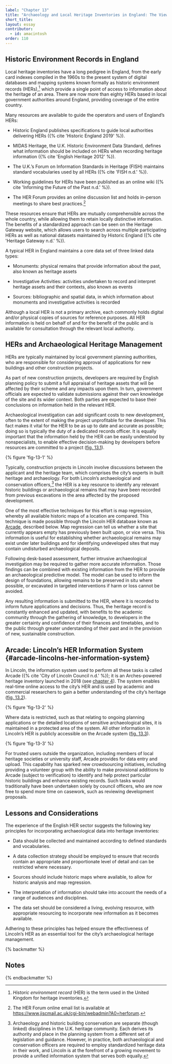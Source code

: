 ```yaml
---
label: "Chapter 13"
title: "Archaeology and Local Heritage Inventories in England: The View from Lincoln"
short_title: 
layout: essay
contributor:
  - id: amacintosh
order: 110
---
```


## Historic Environment Records in England

Local heritage inventories have a long pedigree in England, from the early card indexes compiled in the 1960s to the present system of digital databases and mapping systems known formally as historic environment records (HERs),[^1] which provide a single point of access to information about the heritage of an area. There are now more than eighty HERs based in local government authorities around England, providing coverage of the entire country.

Many resources are available to guide the operators and users of England’s HERs:

-   Historic England publishes specifications to guide local authorities delivering HERs ({% cite 'Historic England 2019' %}).

-   MIDAS Heritage, the U.K. Historic Environment Data Standard, defines what information should be included on HERs when recording heritage information ({% cite 'English Heritage 2012' %}).

-   The U.K.’s Forum on Information Standards in Heritage (FISH) maintains standard vocabularies used by all HERs ({% cite 'FISH n.d.' %}).

-   Working guidelines for HERs have been published as an online wiki ({% cite 'Informing the Future of the Past n.d.' %}).

-   The HER Forum provides an online discussion list and holds in-person meetings to share best practices.[^2]

These resources ensure that HERs are mutually comprehensible across the whole country, while allowing them to retain locally distinctive information. The benefits of a standardized approach can be seen on the Heritage Gateway website, which allows users to search across multiple participating HERs as well as national datasets maintained by Historic England ({% cite 'Heritage Gateway n.d.' %}).

A typical HER in England maintains a core data set of three linked data types:

-   Monuments: physical remains that provide information about the past, also known as heritage assets

-   Investigative Activities: activities undertaken to record and interpret heritage assets and their contexts, also known as events

-   Sources: bibliographic and spatial data, in which information about monuments and investigative activities is recorded

Although a local HER is not a primary archive, each commonly holds digital and/or physical copies of sources for reference purposes. All HER information is held on behalf of and for the benefit of the public and is available for consultation through the relevant local authority.

## HERs and Archaeological Heritage Management

HERs are typically maintained by local government planning authorities, who are responsible for considering approval of applications for new buildings and other construction projects.

As part of new construction projects, developers are required by English planning policy to submit a full appraisal of heritage assets that will be affected by their scheme and any impacts upon them. In turn, government officials are expected to validate submissions against their own knowledge of the site and its wider context. Both parties are expected to base their conclusions on information held in the relevant HER.

Archaeological investigation can add significant costs to new development, often to the extent of making the project unprofitable for the developer. This fact makes it vital for the HER to be as up to date and accurate as possible; doing so is typically the duty of a dedicated records officer. It is equally important that the information held by the HER can be easily understood by nonspecialists, to enable effective decision-making by developers before resources are committed to a project ([fig. 13.1](#fig-13-1)).

{% figure 'fig-13-1' %}

Typically, construction projects in Lincoln involve discussions between the applicant and the heritage team, which comprises the city’s experts in built heritage and archaeology. For both Lincoln’s archaeological and conservation officers,[^3] the HER is a key resource to identify any relevant historic buildings or archaeological remains that may have been recorded from previous excavations in the area affected by the proposed development.

One of the most effective techniques for this effort is map regression, whereby all available historic maps of a location are compared. This technique is made possible through the Lincoln HER database known as [Arcade](#arcade-lincolns-her-information-system), described below. Map regression can tell us whether a site that currently appears empty has previously been built upon, or vice versa. This information is useful for establishing whether archaeological remains may exist under later buildings and for identifying undeveloped sites that may contain undisturbed archaeological deposits.

Following desk-based assessment, further intrusive archaeological investigation may be required to gather more accurate information. Those findings can be combined with existing information from the HER to provide an archaeological predictive model. The model can be used to inform the design of foundations, allowing remains to be preserved in situ where possible, or excavated in targeted interventions if harm or loss cannot be avoided.

Any resulting information is submitted to the HER, where it is recorded to inform future applications and decisions. Thus, the heritage record is constantly enhanced and updated, with benefits to the academic community through the gathering of knowledge, to developers in the greater certainty and confidence of their finances and timetables, and to the public through greater understanding of their past and in the provision of new, sustainable construction.

## Arcade: Lincoln’s HER Information System {#arcade-lincolns-her-information-system}

In Lincoln, the information system used to perform all these tasks is called Arcade ({% cite 'City of Lincoln Council n.d.' %}); it is an Arches-powered heritage inventory launched in 2018 (see [chapter 4](/part-1/chapter-4/)). The system enables real-time online access to the city’s HER and is used by academic and commercial researchers to gain a better understanding of the city’s heritage ([fig. 13.2](#fig-13-2)).

{% figure 'fig-13-2' %}

Where data is restricted, such as that relating to ongoing planning applications or the detailed locations of sensitive archaeological sites, it is maintained in a protected area of the system. All other information in Lincoln’s HER is publicly accessible on the Arcade system ([fig. 13.3](#fig-13-3)).

{% figure 'fig-13-3' %}

For trusted users outside the organization, including members of local heritage societies or university staff, Arcade provides for data entry and upload. This capability has sparked new crowdsourcing initiatives, including providing a volunteer group with the ability to make provisional additions to Arcade (subject to verification) to identify and help protect particular historic buildings and enhance existing records. Such tasks would traditionally have been undertaken solely by council officers, who are now free to spend more time on casework, such as reviewing development proposals.

## Lessons and Considerations 

The experience of the English HER sector suggests the following key principles for incorporating archaeological data into heritage inventories:

-   Data should be collected and maintained according to defined standards and vocabularies.

-   A data collection strategy should be employed to ensure that records contain an appropriate and proportionate level of detail and can be restricted where necessary.

-   Sources should include historic maps where available, to allow for historic analysis and map regression.

-   The interpretation of information should take into account the needs of a range of audiences and disciplines.

-   The data set should be considered a living, evolving resource, with appropriate resourcing to incorporate new information as it becomes available.

Adhering to these principles has helped ensure the effectiveness of Lincoln’s HER as an essential tool for the city’s archaeological heritage management.

{% backmatter %}

## Notes

{% endbackmatter %}

[^1]: *Historic environment record* (HER) is the term used in the United Kingdom for heritage inventories.

[^2]: The HER Forum online email list is available at <https://www.jiscmail.ac.uk/cgi-bin/webadmin?A0=herforum>.

[^3]: Archaeology and historic building conservation are separate (though linked) disciplines in the U.K. heritage community. Each derives its authority and place in the planning system from a different set of legislation and guidance. However, in practice, both archaeological and conservation officers are required to employ standardized heritage data in their work, and Lincoln is at the forefront of a growing movement to provide a unified information system that serves both equally.
